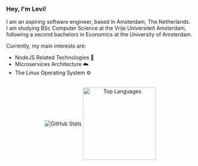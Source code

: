 <div>
 <h3>Hey, I'm Levi! </h3>
  <p>I am an aspiring software engineer, based in Amsterdam, The Netherlands. <br>
    I am studying BSc Computer Science at the Vrije Universiteit Amsterdam, following a second bachelors in Economics at the University of Amsterdam. <br>
  </p>
  <p>Currently, my main interests are:</p>
  <ul>
    <li>
      NodeJS Related Technologies 🔰
    </li>
    <li>
      Microservices Architecture ☁️
    </li>
    <li>
      The Linux Operating System ⚙️
    </li>
  </ul>
</div>
<br>
<div align="center">
  <picture>
    <source srcset="https://github-readme-stats.vercel.app/api?username=leviszaboo&show_icons=true&theme=transparent&hide_border=true&text_color=fffbf3&title_color=ec9d00&icon_color=ec9d00" media="(prefers-color-scheme: dark)" />
    <source srcset="https://github-readme-stats.vercel.app/api?username=leviszaboo&show_icons=true&theme=transparent&hide_border=true&text_color=120c00&title_color=ec9d00&icon_color=ec9d00" media="(prefers-color-scheme: light)" />
    <img align="center" src="https://github-readme-stats.vercel.app/api?username=leviszaboo&show_icons=true&theme=transparent&hide_border=true" alt="GitHub Stats" />
  </picture>
  <picture>
    <source srcset="https://github-readme-stats.vercel.app/api/top-langs/?username=leviszaboo&layout=compact&langs_count=8&theme=transparent&hide_border=true&text_color=fffbf3&title_color=fffbf3" media="(prefers-color-scheme: dark)" />
    <source srcset="https://github-readme-stats.vercel.app/api/top-langs/?username=leviszaboo&layout=compact&langs_count=8&theme=transparent&hide_border=true&text_color=120c00&title_color=120c00" media="(prefers-color-scheme: light)" />
    <img height="195px" align="center" src="https://github-readme-stats.vercel.app/api/top-langs/?username=leviszaboo&layout=compact&langs_count=8&theme=transparent&hide_border=true" alt="Top Languages" />
  </picture>
</div alig="center">
